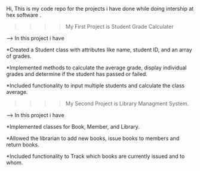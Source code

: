 Hi,
This is my code repo for the projects i have done while doing intership at hex software .

>>>>My First Project is Student Grade Calculater


--> In this project i have 

*Created a Student class with attributes like name, student ID, and an array of grades.


*Implemented methods to calculate the average grade, display individual grades and determine if the student has passed or failed.


*Included functionality to input multiple students and calculate the class average.



>>>>My Second Project is Library Managment System.


--> In this project i have 

*Implemented classes for Book, Member, and Library.


*Allowed the librarian to add new books, issue books to members and return books.


*Included functionality to Track which books are currently issued and to whom.
